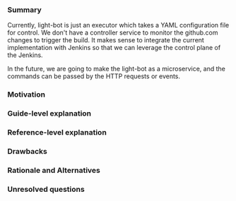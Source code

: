### Summary

Currently, light-bot is just an executor which takes a YAML configuration file for control. We don't have a controller service to monitor the github.com changes to trigger the build. It makes sense to integrate the current implementation with Jenkins so that we can leverage the control plane of the Jenkins. 

In the future, we are going to make the light-bot as a microservice, and the commands can be passed by the HTTP requests or events. 



### Motivation


### Guide-level explanation


### Reference-level explanation


### Drawbacks


### Rationale and Alternatives


### Unresolved questions

